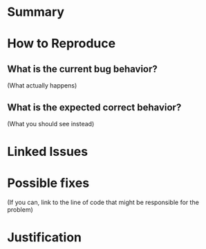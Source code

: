 # Summary

# How to Reproduce

## What is the current bug behavior?

(What actually happens)


## What is the expected correct behavior?

(What you should see instead)
	
# Linked Issues
[](url)
[](url)
[](url)

# Possible fixes

(If you can, link to the line of code that might be responsible for the problem)

# Justification
